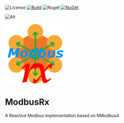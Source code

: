 ![License](https://img.shields.io/github/license/ChrisPulman/ModbusRx.svg) [![Build](https://github.com/ChrisPulman/ModbusRx/actions/workflows/BuildOnly.yml/badge.svg)](https://github.com/ChrisPulman/ModbusRx/actions/workflows/BuildOnly.yml) ![Nuget](https://img.shields.io/nuget/dt/ModbusRx?color=pink&style=plastic) [![NuGet](https://img.shields.io/nuget/v/ModbusRx.svg?style=plastic)](https://www.nuget.org/packages/ModbusRx)

![Alt](https://repobeats.axiom.co/api/embed/003b94efc502d37d72af8cc355f4cf4ef95f317a.svg "Repobeats analytics image")

<p align="left">
  <a href="https://github.com/ChrisPulman/ModbusRx">
    <img alt="ModbusRx" src="https://github.com/ChrisPulman/ModbusRx/blob/main/Images/ModbusRx.png" width="200"/>
  </a>
</p>

# ModbusRx
A Reactive Modbus implementation based on NModbus4


